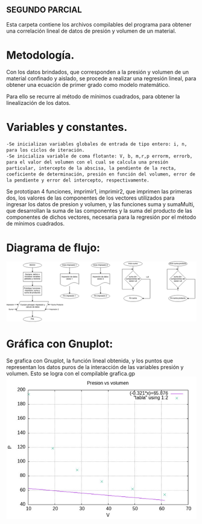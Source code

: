 ## SEGUNDO PARCIAL 
Esta carpeta contiene los archivos compilables del programa para obtener una correlación lineal de datos de presión y volumen de un material.
# Metodología.
Con los datos brindados, que corresponden a la presión y volumen de un material confinado y aislado, se procede a realizar una regresión lineal, para obtener una ecuación de primer grado como modelo matemático.

Para ello se recurre al método de mínimos cuadrados, para obtener la linealización de los datos.
# Variables y constantes.
    -Se inicializan variables globales de entrada de tipo entero: i, n, para los ciclos de iteración.
    -Se inicializa variable de coma flotante: V, b, m,r,p errorm, errorb, para el valor del volumen con el cual se calcula una presión particular, intercepto de la abscisa, la pendiente de la recta, coeficiente de determinación, presión en función del volumen, error de la pendiente y error del intercepto, respectivamente.
Se prototipan 4 funciones, imprimir1, imprimir2, que imprimen las primeras dos, los valores de las componentes de los vectores utilizados para ingresar los datos de presion y volumen, y las funciones suma y sumaMulti, que desarrollan la suma de las componentes y la suma del producto de las componentes de dichos vectores, necesaria para la regresión por el método de mínimos cuadrados.
# Diagrama de flujo:
![Diagrama](diagrama.png)
# Gráfica con Gnuplot:
Se grafica con Gnuplot, la función lineal obtenida, y los puntos que representan los datos puros de la interacción de las variables presión y volumen. Esto se logra con el compilable grafica.gp
![Regresion](Regresion.jpg)